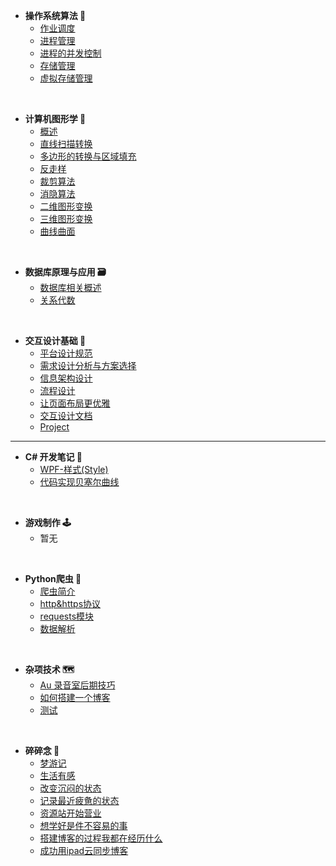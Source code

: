 - **操作系统算法 💾**
  - [作业调度](/zh-cn/operatingSystem/1.作业调度.md)
  - [进程管理](/zh-cn/operatingSystem/2.进程管理.md)
  - [进程的并发控制](/zh-cn/operatingSystem/3.进程的并发控制.md)
  - [存储管理](/zh-cn/operatingSystem/4.存储管理.md)
  - [虚拟存储管理](/zh-cn/operatingSystem/5.虚拟存储管理.md)

<br/>

- **计算机图形学 🔗**
  - [概述](/zh-cn/graphics/1.README.md)
  - [直线扫描转换](/zh-cn/graphics/2.直线扫描转换.md)
  - [多边形的转换与区域填充](/zh-cn/graphics/3.多边形的扫描转换与区域填充.md)
  - [反走样](/zh-cn/graphics/4.反走样.md)
  - [裁剪算法](/zh-cn/graphics/5.裁剪算法.md)
  - [消隐算法](/zh-cn/graphics/6.消隐算法.md)
  - [二维图形变换](/zh-cn/graphics/7.二维图形变换.md)
  - [三维图形变换](/zh-cn/graphics/8.三维图形变换.md)
  - [曲线曲面](/zh-cn/graphics/9.曲线曲面.md)

<br/>

- **数据库原理与应用 🗃**
  - [数据库相关概述](/zh-cn/dataBase/1.README.md)
  - [关系代数](/zh-cn/dataBase/4.关系代数.md)

<br/>

- **交互设计基础 🧨**
  - [平台设计规范](/zh-cn/interactionDesign/1.平台设计规范.md)
  - [需求设计分析与方案选择](/zh-cn/interactionDesign/2.需求设计分析与方案选择.md)
  - [信息架构设计](/zh-cn/interactionDesign/3.信息架构.md)
  - [流程设计](/zh-cn/interactionDesign/4.流程设计.md)
  - [让页面布局更优雅](/zh-cn/interactionDesign/5.让页面布局更优雅.md)
  - [交互设计文档](/zh-cn/interactionDesign/6.交互设计文档.md)
  - [Project](/zh-cn/interactionDesign/为美团App设计社区拼单功能.md)

------

- **C# 开发笔记 👴**
  - [WPF-样式(Style)](/zh-cn/CSharp/WPF_Style.md)
  - [代码实现贝塞尔曲线](/zh-cn/CSharp/Besier.md)

<br/>

- **游戏制作 🕹**
  - 暂无

<br/>

- **Python爬虫 🐾**
  - [爬虫简介](/zh-cn/pythonBot/1.README.md) 
  - [http&https协议](/zh-cn/pythonBot/2.http&https协议.md)
  - [requests模块](/zh-cn/pythonBot/3.request.md)
  - [数据解析](/zh-cn/pythonBot/4.数据解析.md)

<br/>

- **杂项技术 🗺**
  - [Au 录音室后期技巧](/zh-cn/tech/audition.md)
  - [如何搭建一个博客](/zh-cn/tech/如何搭建一个博客.md)
  - [测试](/zh-cn/tech/test.md)

<br/>

- **碎碎念 🤣**
  - [梦游记](/zh-cn/chat/梦游记(1).md)
  - [生活有感](/zh-cn/chat/生活有感.md)
  - [改变沉闷的状态](/zh-cn/chat/改变沉闷的状态.md)
  - [记录最近疲惫的状态](/zh-cn/chat/记录最近疲惫的状态.md)
  - [资源站开始营业](/zh-cn/chat/资源站开始营业.md)
  - [想学好是件不容易的事](/zh-cn/chat/想学好是件不容易的事.md) 
  - [搭建博客的过程我都在经历什么](/zh-cn/chat/搭建博客的过程我都在经历什么.md)
  - [成功用ipad云同步博客](/zh-cn/chat/ipad云同步测试.md)

<br/>
